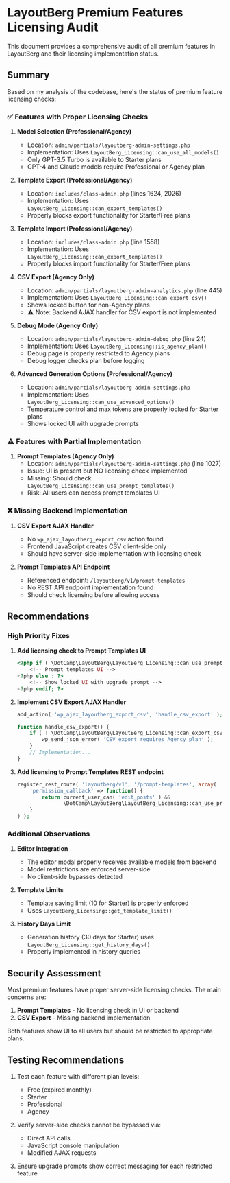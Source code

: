 # LayoutBerg Premium Features Licensing Audit

This document provides a comprehensive audit of all premium features in LayoutBerg and their licensing implementation status.

## Summary

Based on my analysis of the codebase, here's the status of premium feature licensing checks:

### ✅ Features with Proper Licensing Checks

1. **Model Selection (Professional/Agency)**
   - Location: `admin/partials/layoutberg-admin-settings.php`
   - Implementation: Uses `LayoutBerg_Licensing::can_use_all_models()`
   - Only GPT-3.5 Turbo is available to Starter plans
   - GPT-4 and Claude models require Professional or Agency plan

2. **Template Export (Professional/Agency)**
   - Location: `includes/class-admin.php` (lines 1624, 2026)
   - Implementation: Uses `LayoutBerg_Licensing::can_export_templates()`
   - Properly blocks export functionality for Starter/Free plans

3. **Template Import (Professional/Agency)**
   - Location: `includes/class-admin.php` (line 1558)
   - Implementation: Uses `LayoutBerg_Licensing::can_export_templates()`
   - Properly blocks import functionality for Starter/Free plans

4. **CSV Export (Agency Only)**
   - Location: `admin/partials/layoutberg-admin-analytics.php` (line 445)
   - Implementation: Uses `LayoutBerg_Licensing::can_export_csv()`
   - Shows locked button for non-Agency plans
   - ⚠️ Note: Backend AJAX handler for CSV export is not implemented

5. **Debug Mode (Agency Only)**
   - Location: `admin/partials/layoutberg-admin-debug.php` (line 24)
   - Implementation: Uses `LayoutBerg_Licensing::is_agency_plan()`
   - Debug page is properly restricted to Agency plans
   - Debug logger checks plan before logging

6. **Advanced Generation Options (Professional/Agency)**
   - Location: `admin/partials/layoutberg-admin-settings.php`
   - Implementation: Uses `LayoutBerg_Licensing::can_use_advanced_options()`
   - Temperature control and max tokens are properly locked for Starter plans
   - Shows locked UI with upgrade prompts

### ⚠️ Features with Partial Implementation

1. **Prompt Templates (Agency Only)**
   - Location: `admin/partials/layoutberg-admin-settings.php` (line 1027)
   - Issue: UI is present but NO licensing check implemented
   - Missing: Should check `LayoutBerg_Licensing::can_use_prompt_templates()`
   - Risk: All users can access prompt templates UI

### ❌ Missing Backend Implementation

1. **CSV Export AJAX Handler**
   - No `wp_ajax_layoutberg_export_csv` action found
   - Frontend JavaScript creates CSV client-side only
   - Should have server-side implementation with licensing check

2. **Prompt Templates API Endpoint**
   - Referenced endpoint: `/layoutberg/v1/prompt-templates`
   - No REST API endpoint implementation found
   - Should check licensing before allowing access

## Recommendations

### High Priority Fixes

1. **Add licensing check to Prompt Templates UI**
   ```php
   <?php if ( \DotCamp\LayoutBerg\LayoutBerg_Licensing::can_use_prompt_templates() ) : ?>
       <!-- Prompt templates UI -->
   <?php else : ?>
       <!-- Show locked UI with upgrade prompt -->
   <?php endif; ?>
   ```

2. **Implement CSV Export AJAX Handler**
   ```php
   add_action( 'wp_ajax_layoutberg_export_csv', 'handle_csv_export' );
   
   function handle_csv_export() {
       if ( ! \DotCamp\LayoutBerg\LayoutBerg_Licensing::can_export_csv() ) {
           wp_send_json_error( 'CSV export requires Agency plan' );
       }
       // Implementation...
   }
   ```

3. **Add licensing to Prompt Templates REST endpoint**
   ```php
   register_rest_route( 'layoutberg/v1', '/prompt-templates', array(
       'permission_callback' => function() {
           return current_user_can( 'edit_posts' ) && 
                  \DotCamp\LayoutBerg\LayoutBerg_Licensing::can_use_prompt_templates();
       }
   ) );
   ```

### Additional Observations

1. **Editor Integration**
   - The editor modal properly receives available models from backend
   - Model restrictions are enforced server-side
   - No client-side bypasses detected

2. **Template Limits**
   - Template saving limit (10 for Starter) is properly enforced
   - Uses `LayoutBerg_Licensing::get_template_limit()`

3. **History Days Limit**
   - Generation history (30 days for Starter) uses `LayoutBerg_Licensing::get_history_days()`
   - Properly implemented in history queries

## Security Assessment

Most premium features have proper server-side licensing checks. The main concerns are:

1. **Prompt Templates** - No licensing check in UI or backend
2. **CSV Export** - Missing backend implementation

Both features show UI to all users but should be restricted to appropriate plans.

## Testing Recommendations

1. Test each feature with different plan levels:
   - Free (expired monthly)
   - Starter
   - Professional
   - Agency

2. Verify server-side checks cannot be bypassed via:
   - Direct API calls
   - JavaScript console manipulation
   - Modified AJAX requests

3. Ensure upgrade prompts show correct messaging for each restricted feature